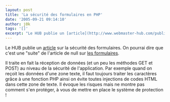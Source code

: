 ```yaml
---
layout: post
title: 'La sécurité des formulaires en PHP'
date: '2005-09-21 09:14:10'
author: j0k
tags: '[]'
excerpt: "Le HUB publie un [article](http://www.webmaster-hub.com/publication/article145.html) sur la sécurité des formulaires. On pourrai dire que c'est une \"suite\" de l'article de null sur [les formulaires](http://www.j0k3r.net/php-formulaires-methode-post-ou-get-22.html).     \nIl traite en fait la réception de données (et un peu les méthodes GET et POST)      …"
---
```


Le HUB publie un [article](http://www.webmaster-hub.com/publication/article145.html) sur la sécurité des formulaires. On pourrai dire que c'est une "suite" de l'article de null sur [les formulaires](http://www.j0k3r.net/php-formulaires-methode-post-ou-get-22.html).

Il traite en fait la réception de données (et un peu les méthodes GET et POST) au niveau de la sécurité de l'application. Par exemple quand on reçoit les données d'une zone texte, il faut toujours traiter les caractères grâce à une fonction PHP ainsi on évite toutes injections de codes HTML dans cette zone de texte. Il évoque les risques mais ne montre pas comment s'en protéger, à vous de mettre en place le système de protection !
